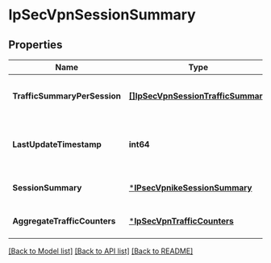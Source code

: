 # IpSecVpnSessionSummary

## Properties
Name | Type | Description | Notes
------------ | ------------- | ------------- | -------------
**TrafficSummaryPerSession** | [**[]IpSecVpnSessionTrafficSummary**](IPSecVPNSessionTrafficSummary.md) | Traffic summary per session. | [optional] [default to null]
**LastUpdateTimestamp** | **int64** | Timestamp when the data was last updated. | [optional] [default to null]
**SessionSummary** | [***IPsecVpnikeSessionSummary**](IPsecVPNIKESessionSummary.md) |  | [optional] [default to null]
**AggregateTrafficCounters** | [***IpSecVpnTrafficCounters**](IPSecVPNTrafficCounters.md) |  | [optional] [default to null]

[[Back to Model list]](../README.md#documentation-for-models) [[Back to API list]](../README.md#documentation-for-api-endpoints) [[Back to README]](../README.md)

